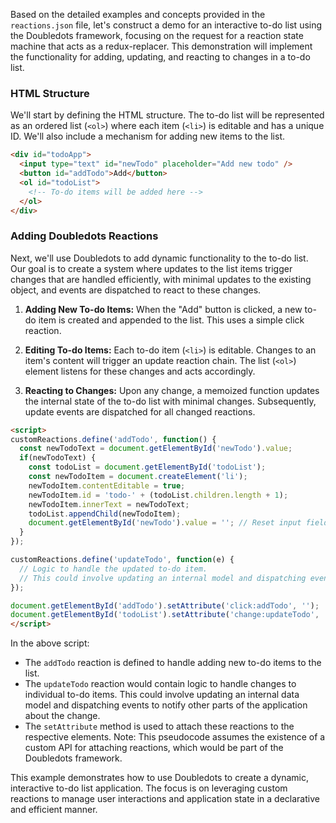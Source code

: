 Based on the detailed examples and concepts provided in the `reactions.json` file, let's construct a demo for an interactive to-do list using the Doubledots framework, focusing on the request for a reaction state machine that acts as a redux-replacer. This demonstration will implement the functionality for adding, updating, and reacting to changes in a to-do list.

### HTML Structure

We'll start by defining the HTML structure. The to-do list will be represented as an ordered list (`<ol>`) where each item (`<li>`) is editable and has a unique ID. We'll also include a mechanism for adding new items to the list.

```html
<div id="todoApp">
  <input type="text" id="newTodo" placeholder="Add new todo" />
  <button id="addTodo">Add</button>
  <ol id="todoList">
    <!-- To-do items will be added here -->
  </ol>
</div>
```

### Adding Doubledots Reactions

Next, we'll use Doubledots to add dynamic functionality to the to-do list. Our goal is to create a system where updates to the list items trigger changes that are handled efficiently, with minimal updates to the existing object, and events are dispatched to react to these changes.

1. **Adding New To-do Items:** When the "Add" button is clicked, a new to-do item is created and appended to the list. This uses a simple click reaction.

2. **Editing To-do Items:** Each to-do item (`<li>`) is editable. Changes to an item's content will trigger an update reaction chain. The list (`<ol>`) element listens for these changes and acts accordingly.

3. **Reacting to Changes:** Upon any change, a memoized function updates the internal state of the to-do list with minimal changes. Subsequently, update events are dispatched for all changed reactions.

```html
<script>
customReactions.define('addTodo', function() {
  const newTodoText = document.getElementById('newTodo').value;
  if(newTodoText) {
    const todoList = document.getElementById('todoList');
    const newTodoItem = document.createElement('li');
    newTodoItem.contentEditable = true;
    newTodoItem.id = 'todo-' + (todoList.children.length + 1);
    newTodoItem.innerText = newTodoText;
    todoList.appendChild(newTodoItem);
    document.getElementById('newTodo').value = ''; // Reset input field
  }
});

customReactions.define('updateTodo', function(e) {
  // Logic to handle the updated to-do item.
  // This could involve updating an internal model and dispatching events for changed items.
});

document.getElementById('addTodo').setAttribute('click:addTodo', '');
document.getElementById('todoList').setAttribute('change:updateTodo', '');
</script>
```

In the above script:
- The `addTodo` reaction is defined to handle adding new to-do items to the list.
- The `updateTodo` reaction would contain logic to handle changes to individual to-do items. This could involve updating an internal data model and dispatching events to notify other parts of the application about the change.
- The `setAttribute` method is used to attach these reactions to the respective elements. Note: This pseudocode assumes the existence of a custom API for attaching reactions, which would be part of the Doubledots framework.

This example demonstrates how to use Doubledots to create a dynamic, interactive to-do list application. The focus is on leveraging custom reactions to manage user interactions and application state in a declarative and efficient manner.